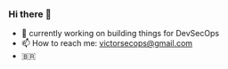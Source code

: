 ### Hi there 👋

- 🔭 currently working on building things for DevSecOps
- 📫 How to reach me: victorsecops@gmail.com
- :brazil:
